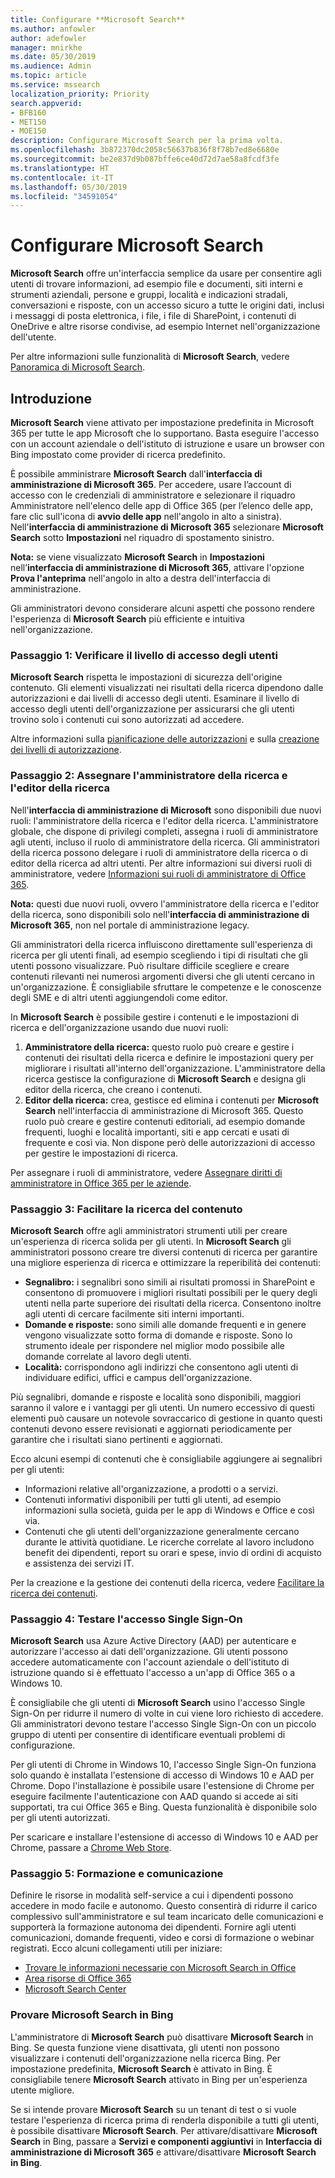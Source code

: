 ```yaml
---
title: Configurare **Microsoft Search**
ms.author: anfowler
author: adefowler
manager: mnirkhe
ms.date: 05/30/2019
ms.audience: Admin
ms.topic: article
ms.service: mssearch
localization_priority: Priority
search.appverid:
- BFB160
- MET150
- MOE150
description: Configurare Microsoft Search per la prima volta.
ms.openlocfilehash: 3b872370dc2058c56637b836f8f78b7ed8e6680e
ms.sourcegitcommit: be2e837d9b087bffe6ce40d72d7ae58a8fcdf3fe
ms.translationtype: HT
ms.contentlocale: it-IT
ms.lasthandoff: 05/30/2019
ms.locfileid: "34591054"
---
```

# <a name="set-up-microsoft-search"></a>Configurare Microsoft Search

**Microsoft Search** offre un'interfaccia semplice da usare per consentire agli utenti di trovare informazioni, ad esempio file e documenti, siti interni e strumenti aziendali, persone e gruppi, località e indicazioni stradali, conversazioni e risposte, con un accesso sicuro a tutte le origini dati, inclusi i messaggi di posta elettronica, i file, i file di SharePoint, i contenuti di OneDrive e altre risorse condivise, ad esempio Internet nell'organizzazione dell'utente.

Per altre informazioni sulle funzionalità di **Microsoft Search**, vedere [Panoramica di Microsoft Search](overview-microsoft-search.md).

## <a name="get-started"></a>Introduzione

**Microsoft Search** viene attivato per impostazione predefinita in Microsoft 365 per tutte le app Microsoft che lo supportano. Basta eseguire l'accesso con un account aziendale o dell'istituto di istruzione e usare un browser con Bing impostato come provider di ricerca predefinito.

È possibile amministrare **Microsoft Search** dall'**interfaccia di amministrazione di Microsoft 365**. Per accedere, usare l’account di accesso con le credenziali di amministratore e selezionare il riquadro Amministratore nell'elenco delle app di Office 365 (per l’elenco delle app, fare clic sull'icona di **avvio delle app** nell'angolo in alto a sinistra). Nell'**interfaccia di amministrazione di Microsoft 365** selezionare **Microsoft Search** sotto **Impostazioni** nel riquadro di spostamento sinistro. 

**Nota:** se viene visualizzato **Microsoft Search** in **Impostazioni** nell’**interfaccia di amministrazione di Microsoft 365**, attivare l'opzione **Prova l'anteprima** nell'angolo in alto a destra dell'interfaccia di amministrazione. 

Gli amministratori devono considerare alcuni aspetti che possono rendere l'esperienza di **Microsoft Search** più efficiente e intuitiva nell'organizzazione.

### <a name="step-1-check-access-level-of-your-users"></a>Passaggio 1: Verificare il livello di accesso degli utenti

**Microsoft Search** rispetta le impostazioni di sicurezza dell'origine contenuto. Gli elementi visualizzati nei risultati della ricerca dipendono dalle autorizzazioni e dai livelli di accesso degli utenti. Esaminare il livello di accesso degli utenti dell'organizzazione per assicurarsi che gli utenti trovino solo i contenuti cui sono autorizzati ad accedere.

Altre informazioni sulla [pianificazione delle autorizzazioni](https://docs.microsoft.com/it-IT/sharepoint/plan-your-permissions-strategy) e sulla [creazione dei livelli di autorizzazione](https://docs.microsoft.com/it-IT/sharepoint/how-to-create-and-edit-permission-levels).

### <a name="step-2-assign-search-admin-and-search-editor"></a>Passaggio 2: Assegnare l'amministratore della ricerca e l'editor della ricerca

Nell'**interfaccia di amministrazione di Microsoft** sono disponibili due nuovi ruoli: l'amministratore della ricerca e l'editor della ricerca.  L'amministratore globale, che dispone di privilegi completi, assegna i ruoli di amministratore agli utenti, incluso il ruolo di amministratore della ricerca. Gli amministratori della ricerca possono delegare i ruoli di amministratore della ricerca o di editor della ricerca ad altri utenti. Per altre informazioni sui diversi ruoli di amministratore, vedere [Informazioni sui ruoli di amministratore di Office 365](https://docs.microsoft.com/office365/admin/add-users/about-admin-roles?view=o365-worldwide).

**Nota:** questi due nuovi ruoli, ovvero l'amministratore della ricerca e l'editor della ricerca, sono disponibili solo nell'**interfaccia di amministrazione di Microsoft 365**, non nel portale di amministrazione legacy. 

Gli amministratori della ricerca influiscono direttamente sull'esperienza di ricerca per gli utenti finali, ad esempio scegliendo i tipi di risultati che gli utenti possono visualizzare. Può risultare difficile scegliere e creare contenuti rilevanti nei numerosi argomenti diversi che gli utenti cercano in un'organizzazione. È consigliabile sfruttare le competenze e le conoscenze degli SME e di altri utenti aggiungendoli come editor. 

In **Microsoft Search** è possibile gestire i contenuti e le impostazioni di ricerca e dell'organizzazione usando due nuovi ruoli:
1. **Amministratore della ricerca:** questo ruolo può creare e gestire i contenuti dei risultati della ricerca e definire le impostazioni query per migliorare i risultati all'interno dell'organizzazione. L'amministratore della ricerca gestisce la configurazione di **Microsoft Search** e designa gli editor della ricerca, che creano i contenuti.
2. **Editor della ricerca:** crea, gestisce ed elimina i contenuti per **Microsoft Search** nell'interfaccia di amministrazione di Microsoft 365. Questo ruolo può creare e gestire contenuti editoriali, ad esempio domande frequenti, luoghi e località importanti, siti e app cercati e usati di frequente e così via. Non dispone però delle autorizzazioni di accesso per gestire le impostazioni di ricerca.

Per assegnare i ruoli di amministratore, vedere [Assegnare diritti di amministratore in Office 365 per le aziende](https://docs.microsoft.com/it-IT/office365/admin/add-users/assign-admin-roles?view=o365-worldwide).

### <a name="step-3-make-content-easy-to-find"></a>Passaggio 3: Facilitare la ricerca del contenuto 

**Microsoft Search** offre agli amministratori strumenti utili per creare un'esperienza di ricerca solida per gli utenti. In **Microsoft Search** gli amministratori possono creare tre diversi contenuti di ricerca per garantire una migliore esperienza di ricerca e ottimizzare la reperibilità dei contenuti:
- **Segnalibro:** i segnalibri sono simili ai risultati promossi in SharePoint e consentono di promuovere i migliori risultati possibili per le query degli utenti nella parte superiore dei risultati della ricerca. Consentono inoltre agli utenti di cercare facilmente siti interni importanti. 
- **Domande e risposte:** sono simili alle domande frequenti e in genere vengono visualizzate sotto forma di domande e risposte. Sono lo strumento ideale per rispondere nel miglior modo possibile alle domande correlate al lavoro degli utenti.
- **Località:** corrispondono agli indirizzi che consentono agli utenti di individuare edifici, uffici e campus dell'organizzazione. 

Più segnalibri, domande e risposte e località sono disponibili, maggiori saranno il valore e i vantaggi per gli utenti. Un numero eccessivo di questi elementi può causare un notevole sovraccarico di gestione in quanto questi contenuti devono essere revisionati e aggiornati periodicamente per garantire che i risultati siano pertinenti e aggiornati.

Ecco alcuni esempi di contenuti che è consigliabile aggiungere ai segnalibri per gli utenti:
- Informazioni relative all'organizzazione, a prodotti o a servizi.
- Contenuti informativi disponibili per tutti gli utenti, ad esempio informazioni sulla società, guida per le app di Windows e Office e così via. 
- Contenuti che gli utenti dell'organizzazione generalmente cercano durante le attività quotidiane. Le ricerche correlate al lavoro includono benefit dei dipendenti, report su orari e spese, invio di ordini di acquisto e assistenza dei servizi IT. 

Per la creazione e la gestione dei contenuti della ricerca, vedere [Facilitare la ricerca dei contenuti](make-content-easy-to-find.md).

### <a name="step-4-test-single-sign-on"></a>Passaggio 4: Testare l'accesso Single Sign-On
**Microsoft Search** usa Azure Active Directory (AAD) per autenticare e autorizzare l'accesso ai dati dell'organizzazione.  Gli utenti possono accedere automaticamente con l'account aziendale o dell'istituto di istruzione quando si è effettuato l'accesso a un'app di Office 365 o a Windows 10.

È consigliabile che gli utenti di **Microsoft Search** usino l'accesso Single Sign-On per ridurre il numero di volte in cui viene loro richiesto di accedere. Gli amministratori devono testare l'accesso Single Sign-On con un piccolo gruppo di utenti per consentire di identificare eventuali problemi di configurazione. 

Per gli utenti di Chrome in Windows 10, l'accesso Single Sign-On funziona solo quando è installata l'estensione di accesso di Windows 10 e AAD per Chrome. Dopo l'installazione è possibile usare l'estensione di Chrome per eseguire facilmente l'autenticazione con AAD quando si accede ai siti supportati, tra cui Office 365 e Bing. Questa funzionalità è disponibile solo per gli utenti autorizzati. 

Per scaricare e installare l'estensione di accesso di Windows 10 e AAD per Chrome, passare a [Chrome Web Store](https://go.microsoft.com/fwlink/?linkid=2090961).

### <a name="step-5-training-and-communication"></a>Passaggio 5: Formazione e comunicazione
Definire le risorse in modalità self-service a cui i dipendenti possono accedere in modo facile e autonomo. Questo consentirà di ridurre il carico complessivo sull'amministratore e sul team incaricato delle comunicazioni e supporterà la formazione autonoma dei dipendenti. Fornire agli utenti comunicazioni, domande frequenti, video e corsi di formazione o webinar registrati. Ecco alcuni collegamenti utili per iniziare:
- [Trovare le informazioni necessarie con Microsoft Search in Office](https://support.office.com/article/find-what-you-need-with-microsoft-search-in-office-2457d4d8-48a8-4ad4-ab89-5a0657aa8446?ui=en-US&rs=en-US&ad=US)
- [Area risorse di Office 365](https://support.office.com/office-training-center)
- 
  [Microsoft Search Center](https://support.office.com/it-IT/article/-working-title-microsoft-search-center-b8bf5a2c-7515-40a9-9a6a-b8ed382c86bc?ui=en-US&rs=en-US&ad=US)

### <a name="trying-out-microsoft-search-in-bing"></a>Provare **Microsoft Search** in Bing 
L'amministratore di **Microsoft Search** può disattivare **Microsoft Search** in Bing. Se questa funzione viene disattivata, gli utenti non possono visualizzare i contenuti dell'organizzazione nella ricerca Bing. Per impostazione predefinita, **Microsoft Search** è attivato in Bing. È consigliabile tenere **Microsoft Search** attivato in Bing per un'esperienza utente migliore. 

Se si intende provare **Microsoft Search** su un tenant di test o si vuole testare l'esperienza di ricerca prima di renderla disponibile a tutti gli utenti, è possibile disattivare **Microsoft Search**.
Per attivare/disattivare **Microsoft Search** in Bing, passare a **Servizi e componenti aggiuntivi** in **Interfaccia di amministrazione di Microsoft 365** e attivare/disattivare **Microsoft Search in Bing**.
